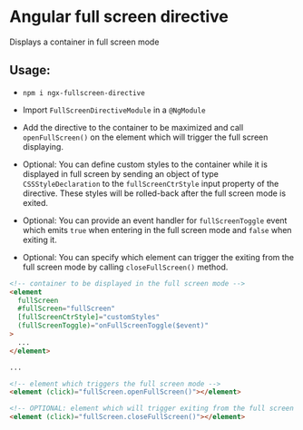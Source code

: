# Angular full screen directive

Displays a container in full screen mode

## Usage:

- `npm i ngx-fullscreen-directive`

- Import `FullScreenDirectiveModule` in a `@NgModule`

- Add the directive to the container to be maximized and call `openFullScreen()` on the
  element which will trigger the full screen displaying.

- Optional: You can define custom styles to the container while it is displayed in full screen by sending
  an object of type `CSSStyleDeclaration` to the `fullScreenCtrStyle` input property of
  the directive. These styles will be rolled-back after the full screen mode is exited.

- Optional: You can provide an event handler for `fullScreenToggle` event which emits `true` when entering in the full screen mode and `false` when exiting it.

- Optional: You can specify which element can trigger the exiting from the full screen mode by calling `closeFullScreen()` method.

```html
<!-- container to be displayed in the full screen mode -->
<element
  fullScreen
  #fullScreen="fullScreen"
  [fullScreenCtrStyle]="customStyles"
  (fullScreenToggle)="onFullScreenToggle($event)"
>
  ...
</element>

...

<!-- element which triggers the full screen mode -->
<element (click)="fullScreen.openFullScreen()"></element>

<!-- OPTIONAL: element which will trigger exiting from the full screen mode -->
<element (click)="fullScreen.closeFullScreen()"></element>
```
